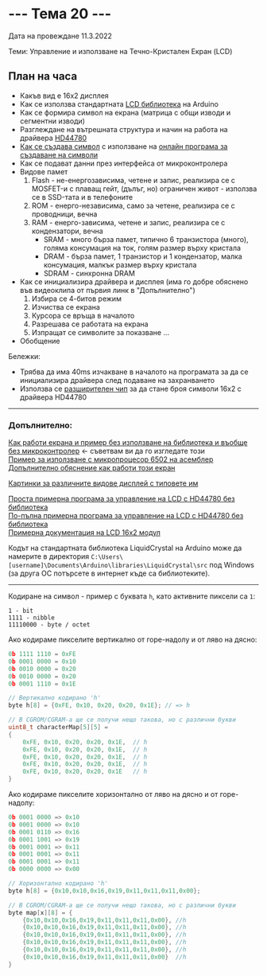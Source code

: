 # --- Тема 20 ---

Дата на провеждане 11.3.2022

Теми: Управление и използване на Течно-Кристален Екран (LCD)

## План на часа
- Какъв вид е 16x2 дисплея
- Как се използва стандартната [LCD библиотека](https://www.arduino.cc/en/Reference/LiquidCrystal) на Arduino
- Как се формира символ на екрана (матрица с общи изводи и сегментни изводи)
- Разглеждане на вътрешната структура и начин на работа на драйвера [HD44780](https://gitlab.com/tues-embedded/vmks/-/blob/master/Datasheets/HD44780.pdf)
- [Как се създава символ](https://www.arduino.cc/en/Reference/LiquidCrystalCreateChar) с използване на [онлайн програма за създаване на символи](https://maxpromer.github.io/LCD-Character-Creator/)
- Как се подават данни през интерфейса от микроконтролера
- Видове памет
	1. Flash - не-енергозависима, четене и запис, реализира се с MOSFET-и с плаващ гейт, (дълъг, но) ограничен живот - използва се в SSD-тата и в телефоните
	2. ROM - енерго-независима, само за четене, реализира се с проводници, вечна
	3. RAM - енерго-зависима, четене и запис, реализира се с кондензатори, вечна
		* SRAM - много бърза памет, типично 6 транзистора (много), голяма консумация на ток, голям размер върху кристала
		* DRAM - бърза памет, 1 транзистор и 1 кондензатор, малка консумация, малкък размер върху кристала
		* SDRAM - синхронна DRAM
- Как се инициализира драйвера и дисплея (има го добре обяснено във видеоклипа от първия линк в "Допълнително")
	1. Избира се 4-битов режим
	2. Изчиства се екрана
	3. Курсора се връща в началото
	4. Разрешава се работата на екрана
	5. Изпращат се символите за показване ...
- Обобщение

Бележки:
- Трябва да има 40ms изчакване в началото на програмата за да се инициализира драйвера след подаване на захранването
- Използва се [разширителен чип](https://gitlab.com/tues-embedded/vmks/-/tree/master/Useful%20Pictures/LCD/HD44780_COB_and_left_ic_is_40_output_extension_driver.JPG) за да стане броя символи 16x2 с драйвера HD44780

-----

### Допълнително:

[Как работи екрана и пример без използване на библиотека и въобще без микроконтролер](https://www.youtube.com/watch?v=cXpeTxC3_A4) ← съветвам ви да го изгледате този  
[Пример за използване с микропроцесор 6502 на асемблер](https://www.youtube.com/watch?v=FY3zTUaykVo)  
[Допълнително обяснение как работи този екран](https://www.engineersgarage.com/making-custom-characters-on-16x2-lcd/)  

[Картинки за различните видове дисплей с типовете им](https://gitlab.com/tues-embedded/vmks/-/tree/master/Useful%20Pictures/LCD/Types)

[Проста примерна програма за управление на LCD с HD44780 без библиотека](https://gitlab.com/tues-embedded/vmks/-/tree/master/Examples/LCD_without_library_simple)  
[По-пълна примерна програма за управление на LCD с HD44780 без библиотека](https://gitlab.com/tues-embedded/vmks/-/tree/master/Examples/LCD_without_library)  
[Примерна документация на LCD 16x2 модул](https://gitlab.com/tues-embedded/vmks/-/tree/master/Datasheets/LCD_16x2_example_datasheet_ADM1602K-NSW-FBS-3.3v.pdf)  

Кодът на стандартната библиотека LiquidCrystal на Arduino може да намерите в директория `C:\Users\[username]\Documents\Arduino\libraries\LiquidCrystal\src` под Windows (за друга ОС потърсете в интернет къде са библиотеките).

-----

Кодиране на символ - пример с буквата `h`, като активните пиксели са `1`:

```
1 - bit
1111 - nibble
11110000 - byte / octet
```

Ако кодираме пикселите вертикално от горе-надолу и от ляво на дясно:
```C++
0b 1111 1110 = 0xFE
0b 0001 0000 = 0x10
0b 0010 0000 = 0x20
0b 0010 0000 = 0x20
0b 0001 1110 = 0x1E

// Вертикално кодирано 'h'
byte h[8] = {0xFE, 0x10, 0x20, 0x20, 0x1E}; // => h

// В CGROM/CGRAM-а ще се получи нещо такова, но с различни букви
uint8_t characterMap[5][5] = 
{
	0xFE, 0x10, 0x20, 0x20, 0x1E,  // h
	0xFE, 0x10, 0x20, 0x20, 0x1E,  // h
	0xFE, 0x10, 0x20, 0x20, 0x1E,  // h
	0xFE, 0x10, 0x20, 0x20, 0x1E,  // h
	0xFE, 0x10, 0x20, 0x20, 0x1E   // h
}
```

Ако кодираме пикселите хоризонтално от ляво на дясно и от горе-надолу:
```C++
0b 0001 0000 => 0x10
0b 0001 0000 => 0x10
0b 0001 0110 => 0x16
0b 0001 1001 => 0x19
0b 0001 0001 => 0x11
0b 0001 0001 => 0x11
0b 0001 0001 => 0x11
0b 0000 0000 => 0x00

// Хоризонтално кодирано 'h'
byte h[8] = {0x10,0x10,0x16,0x19,0x11,0x11,0x11,0x00};

// В CGROM/CGRAM-а ще се получи нещо такова, но с различни букви
byte map[x][8] = {
	{0x10,0x10,0x16,0x19,0x11,0x11,0x11,0x00}, //h
	{0x10,0x10,0x16,0x19,0x11,0x11,0x11,0x00}, //h
	{0x10,0x10,0x16,0x19,0x11,0x11,0x11,0x00}, //h
	{0x10,0x10,0x16,0x19,0x11,0x11,0x11,0x00}, //h
	{0x10,0x10,0x16,0x19,0x11,0x11,0x11,0x00}, //h
	{0x10,0x10,0x16,0x19,0x11,0x11,0x11,0x00}  //h
}
```
